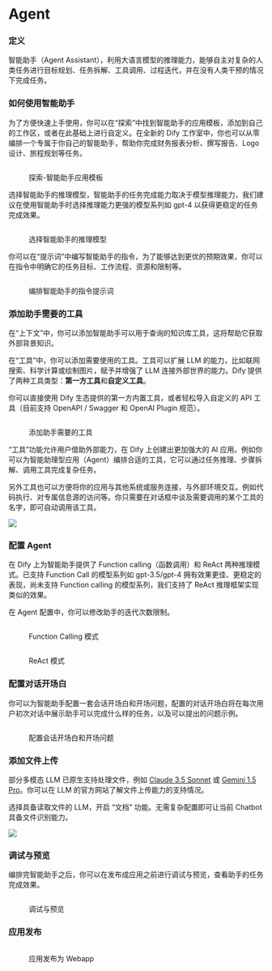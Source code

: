 # Agent

### 定义

智能助手（Agent Assistant），利用大语言模型的推理能力，能够自主对复杂的人类任务进行目标规划、任务拆解、工具调用、过程迭代，并在没有人类干预的情况下完成任务。

### 如何使用智能助手

为了方便快速上手使用，你可以在“探索”中找到智能助手的应用模板，添加到自己的工作区，或者在此基础上进行自定义。在全新的 Dify 工作室中，你也可以从零编排一个专属于你自己的智能助手，帮助你完成财务报表分析、撰写报告、Logo 设计、旅程规划等任务。

<figure><img src="https://assets-docs.dify.ai/img/zh_CN/application-orchestrate/6040c9258f08601485d0a037191a9b47.webp" alt=""><figcaption><p>探索-智能助手应用模板</p></figcaption></figure>

选择智能助手的推理模型，智能助手的任务完成能力取决于模型推理能力，我们建议在使用智能助手时选择推理能力更强的模型系列如 gpt-4 以获得更稳定的任务完成效果。

<figure><img src="https://assets-docs.dify.ai/img/zh_CN/application-orchestrate/090b9d455ed142a45284a11649d6308e.webp" alt=""><figcaption><p>选择智能助手的推理模型</p></figcaption></figure>

你可以在“提示词”中编写智能助手的指令，为了能够达到更优的预期效果，你可以在指令中明确它的任务目标、工作流程、资源和限制等。

<figure><img src="https://assets-docs.dify.ai/img/zh_CN/application-orchestrate/b966d7ba5af3787bd893e26aab968fe1.webp" alt=""><figcaption><p>编排智能助手的指令提示词</p></figcaption></figure>

### 添加助手需要的工具

在“上下文”中，你可以添加智能助手可以用于查询的知识库工具，这将帮助它获取外部背景知识。

在“工具”中，你可以添加需要使用的工具。工具可以扩展 LLM 的能力，比如联网搜索、科学计算或绘制图片，赋予并增强了 LLM 连接外部世界的能力。Dify 提供了两种工具类型：**第一方工具**和**自定义工具**。

你可以直接使用 Dify 生态提供的第一方内置工具，或者轻松导入自定义的 API 工具（目前支持 OpenAPI / Swagger 和 OpenAI Plugin 规范）。

<figure><img src="https://assets-docs.dify.ai/img/zh_CN/application-orchestrate/981c985f7b674b701554c22dbb3139c5.webp" alt=""><figcaption><p>添加助手需要的工具</p></figcaption></figure>

“工具”功能允许用户借助外部能力，在 Dify 上创建出更加强大的 AI 应用。例如你可以为智能助理型应用（Agent）编排合适的工具，它可以通过任务推理、步骤拆解、调用工具完成复杂任务。

另外工具也可以方便将你的应用与其他系统或服务连接，与外部环境交互。例如代码执行、对专属信息源的访问等。你只需要在对话框中谈及需要调用的某个工具的名字，即可自动调用该工具。

![](https://assets-docs.dify.ai/img/zh_CN/application-orchestrate/94fb3210c35dd45389821fcf6c2df1df.webp)

### 配置 Agent

在 Dify 上为智能助手提供了 Function calling（函数调用）和 ReAct 两种推理模式。已支持 Function Call 的模型系列如 gpt-3.5/gpt-4 拥有效果更佳、更稳定的表现，尚未支持 Function calling 的模型系列，我们支持了 ReAct 推理框架实现类似的效果。

在 Agent 配置中，你可以修改助手的迭代次数限制。

<figure><img src="https://assets-docs.dify.ai/img/zh_CN/application-orchestrate/03d111a863ea17ce8efc16c569eb04de.webp" alt=""><figcaption><p>Function Calling 模式</p></figcaption></figure>

<figure><img src="https://assets-docs.dify.ai/img/zh_CN/application-orchestrate/7a05d0f609332c268e6d926414b31dab.webp" alt=""><figcaption><p>ReAct 模式</p></figcaption></figure>

### 配置对话开场白

你可以为智能助手配置一套会话开场白和开场问题，配置的对话开场白将在每次用户初次对话中展示助手可以完成什么样的任务，以及可以提出的问题示例。

<figure><img src="https://assets-docs.dify.ai/img/zh_CN/application-orchestrate/da86ab4d0c64790c42d19f73b71c320f.webp" alt=""><figcaption><p>配置会话开场白和开场问题</p></figcaption></figure>

### 添加文件上传

部分多模态 LLM 已原生支持处理文件，例如 [Claude 3.5 Sonnet](https://docs.anthropic.com/en/docs/build-with-claude/pdf-support) 或 [Gemini 1.5 Pro](https://ai.google.dev/api/files)。你可以在 LLM 的官方网站了解文件上传能力的支持情况。

选择具备读取文件的 LLM，开启 “文档” 功能。无需复杂配置即可让当前 Chatbot 具备文件识别能力。

![](https://assets-docs.dify.ai/2024/11/9f0b7a3c67b58c0bd7926501284cbb7d.png)

### 调试与预览

编排完智能助手之后，你可以在发布成应用之前进行调试与预览，查看助手的任务完成效果。

<figure><img src="https://assets-docs.dify.ai/img/zh_CN/application-orchestrate/dbc47ae939914e39036ebe47be52bc8e.webp" alt=""><figcaption><p>调试与预览</p></figcaption></figure>

### 应用发布

<figure><img src="https://assets-docs.dify.ai/img/zh_CN/application-orchestrate/b73e62b5d3e0b56969769d81fd011b8f.webp" alt=""><figcaption><p>应用发布为 Webapp</p></figcaption></figure>
